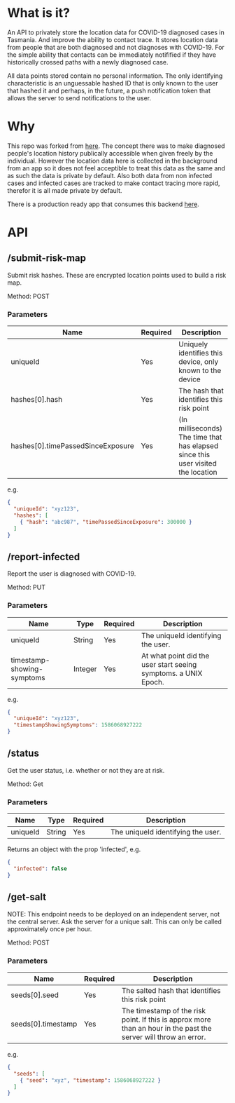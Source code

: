 # What is it?
An API to privately store the location data for COVID-19 diagnosed cases in Tasmania. And improve the ability to contact trace. It stores location data from people that are both diagnosed and not diagnoses with COVID-19. For the simple ability that contacts can be immediately notifified if they have historically crossed paths with a newly diagnosed case.

All data points stored contain no personal information. The only identifying characteristic is an unguessable hashed ID that is only known to the user that hashed it and perhaps, in the future, a push notification token that allows the server to send notifications to the user.

# Why
This repo was forked from [here](https://github.com/AlastairTaft/track-covid-19-spread). The concept there was to make diagnosed people's location history publically accessible when given freely by the individual. However the location data here is collected in the background from an app so it does not feel acceptible to treat this data as the same and as such the data is private by default. Also both data from non infected cases and infected cases are tracked to make contact tracing more rapid, therefor it is all made private by default.

There is a production ready app that consumes this backend [here](https://github.com/AlastairTaft/TasTraceTogether).

# API 

## /submit-risk-map

Submit risk hashes. These are encrypted location points used to build a risk map.

Method: POST

### Parameters
| Name                              | Required | Description |
| --------------------------------- | -------- | ----------- |
| uniqueId                          | Yes      | Uniquely identifies this device, only known to the device |
| hashes[0].hash                    | Yes      | The hash that identifies this risk point |
| hashes[0].timePassedSinceExposure | Yes      | (In milliseconds) The time that has elapsed since this user visited the location | 

e.g.
```json
{
  "uniqueId": "xyz123",
  "hashes": [
    { "hash": "abc987", "timePassedSinceExposure": 300000 }
  ]
}
```

## /report-infected

Report the user is diagnosed with COVID-19.

Method: PUT

### Parameters
| Name                       | Type    | Required | Description |
| -------------------------- | ------- | -------- | ----------- |
| uniqueId                  | String  | Yes      | The uniqueId identifying the user. |
| timestamp-showing-symptoms | Integer | Yes      | At what point did the user start seeing symptoms. a UNIX Epoch. |

e.g.

```json
{
  "uniqueId": "xyz123",
  "timestampShowingSymptoms": 1586068927222
}
```

## /status

Get the user status, i.e. whether or not they are at risk.

Method: Get

### Parameters
| Name     | Type    | Required | Description |
| -------- | ------- | -------- | ----------- |
| uniqueId | String  | Yes      | The uniqueId identifying the user. |

Returns an object with the prop 'infected', e.g.

```json
{
  "infected": false
}
```

## /get-salt

NOTE: This endpoint needs to be deployed on an independent server, not the central server.
Ask the server for a unique salt. This can only be called approximately once per hour.

Method: POST


### Parameters
| Name               | Required | Description |
| ------------------ | -------- | ----------- |
| seeds[0].seed      | Yes      | The salted hash that identifies this risk point |
| seeds[0].timestamp | Yes      | The timestamp of the risk point. If this is approx more than an hour in the past the server will throw an error. | 

e.g.
```json
{
  "seeds": [
    { "seed": "xyz", "timestamp": 1586068927222 }
  ]
}
```